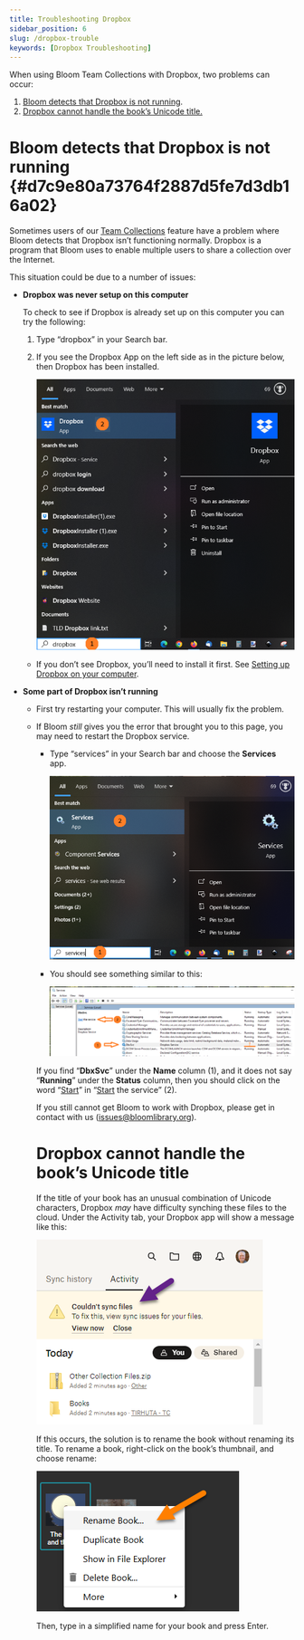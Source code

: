 ```yaml
---
title: Troubleshooting Dropbox
sidebar_position: 6
slug: /dropbox-trouble
keywords: [Dropbox Troubleshooting]
---
```




When using Bloom Team Collections with Dropbox, two problems can occur:

1. [Bloom detects that Dropbox is not running](/dropbox-trouble#d7c9e80a73764f2887d5fe7d3db16a02).
2. [Dropbox cannot handle the book’s Unicode title.](/dropbox-trouble#ad601b79aeb34247b20f7be1a44e4b4e)

# Bloom detects that Dropbox is not running {#d7c9e80a73764f2887d5fe7d3db16a02}


Sometimes users of our [Team Collections](/team-collections-intro) feature have a problem where Bloom detects that Dropbox isn’t functioning normally. Dropbox is a program that Bloom uses to enable multiple users to share a collection over the Internet.


This situation could be due to a number of issues:

- **Dropbox was never setup on this computer**

	To check to see if Dropbox is already set up on this computer you can try the following:

	1. Type “dropbox” in your Search bar.
	2. If you see the Dropbox App on the left side as in the picture below, then Dropbox has been installed.

		![](./1157050924.png)

	- If you don’t see Dropbox, you’ll need to install it first. See [Setting up Dropbox on your computer](/team-collections-setting-up-dropbox).
- **Some part of Dropbox isn’t running**
	- First try restarting your computer. This will usually fix the problem.
	- If Bloom _still_ gives you the error that brought you to this page, you may need to restart the Dropbox service.
		- Type “services” in your Search bar and choose the **Services** app.

			![](./275146683.png)

		- You should see something similar to this:

			![](./238603763.png)


		If you find “**DbxSvc**” under the **Name** column (1), and it does not say “**Running**” under the **Status** column, then you should click on the word “<u>Start</u>” in “<u>Start</u> the service” (2).


		If you still cannot get Bloom to work with Dropbox, please get in contact with us ([issues@bloomlibrary.org](mailto:issues@bloomlibrary.org)).


		# Dropbox cannot handle the book’s Unicode title


		If the title of your book has an unusual combination of Unicode characters, Dropbox _may_ have difficulty synching these files to the cloud. Under the Activity tab, your Dropbox app will show a message like this: 


		![](./463678924.png)


		If this occurs, the solution is to rename the book without renaming its title. To rename a book, right-click on the book’s thumbnail, and choose rename:


		![](./1915223153.png)


		Then, type in a simplified name for your book and press Enter. 

